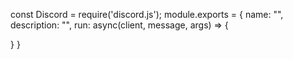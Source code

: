 const Discord = require('discord.js');
module.exports = {
  name: "",
  description: "",
  run: async(client, message, args) => {

  }
  }